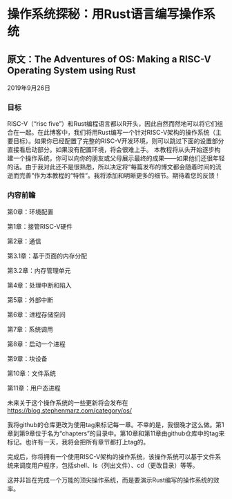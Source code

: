 # 操作系统探秘：用Rust语言编写操作系统
## 原文：The Adventures of OS: Making a RISC-V Operating System using Rust

2019年9月26日

### 目标

RISC-V（“risc five”）和Rust编程语言都以R开头，因此自然而然地可以将它们组合在一起。在此博客中，我们将用Rust编写一个针对RISC-V架构的操作系统（主要目标）。如果你已经配置了完整的RISC-V开发环境，则可以跳过下面的设置部分直接看启动部分。如果没有配置环境，将会很难上手。
本教程将从头开始逐步构建一个操作系统，你可以向你的朋友或父母展示最终的成果——如果他们还很年轻的话。由于我对此还不是很熟悉，所以决定将“每篇发布的博文都会随着时间的流逝而完善”作为本教程的“特性”。我将添加和明晰更多的细节。期待着您的反馈！

### 内容前瞻

第0章：环境配置

第1章：接管RISC-V硬件

第2章：通信

第3.1章：基于页面的内存分配

第3.2章：内存管理单元

第4章：处理中断和陷入

第5章：外部中断

第6章：进程存储空间

第7章：系统调用

第8章：启动一个进程

第9章：块设备

第10章：文件系统

第11章：用户态进程

未来关于这个操作系统的一些更新将会发布在 https://blog.stephenmarz.com/category/os/

我将github的仓库更改为使用tag来标记每一章。不幸的是，我很晚才这么做。第1章到第9章位于名为“chapters”的目录中。第10章和第11章由github仓库中的tag来标记。也许有一天，我将会把所有章节都打上tag的。

完成后，你将拥有一个使用RISC-V架构的操作系统，该操作系统可以基于文件系统来调度用户程序，包括shell、ls（列出文件）、cd（更改目录）等等。

这并非旨在完成一个万能的顶尖操作系统，而是要演示Rust编写的操作系统的效率。